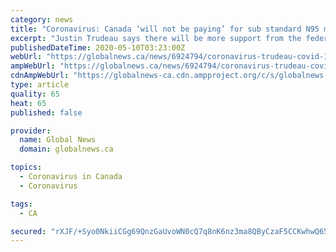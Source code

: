 ```yaml
---
category: news
title: "Coronavirus: Canada ‘will not be paying’ for sub standard N95 masks, Trudeau says"
excerpt: "Justin Trudeau says there will be more support from the federal government to help certain sectors of the economy reeling from the impact of the COVID-19 pandemic."
publishedDateTime: 2020-05-10T03:23:00Z
webUrl: "https://globalnews.ca/news/6924794/coronavirus-trudeau-covid-19-aid/"
ampWebUrl: "https://globalnews.ca/news/6924794/coronavirus-trudeau-covid-19-aid/amp/"
cdnAmpWebUrl: "https://globalnews-ca.cdn.ampproject.org/c/s/globalnews.ca/news/6924794/coronavirus-trudeau-covid-19-aid/amp/"
type: article
quality: 65
heat: 65
published: false

provider:
  name: Global News
  domain: globalnews.ca

topics:
  - Coronavirus in Canada
  - Coronavirus

tags:
  - CA

secured: "rXJF/+Syo0NkiiCGg69QnzGaUvoWN0cQ7q8nK6nz3ma8QByCzaF5CCKwhwQ653MTJ0LMhAofnIdH58XEIcXLXD1niTv9nowNniamBGLSlSpCUI2cCwd6l5f+uSCOeiCa5cEc2f81ndKhs9JtzOrkKAh5W/xF3KX06QYg0j58wf9S5JIiVb4aDu8V4QaSdV+zSSMhi3GyTaFSIfSGl2QwmLKROj5wt3yi8ZEOKx3ffqW3q4IJbupfVm1X7HXIRV/3sKhc6yJLEXKmAVvxnyoBVJha70A//g461k17Dn6PLkl/IbSexcD1LK7l5xqoGJuzTnQFFPyUXgeVhQit7PpGAIU101JdlOwHFv4iYRC/2+TDBLMHiHdlQIqRFLYyM7xpYukJYJxs76IGHvUwm+GfatAkSpXT/hII1mLHqGVjS2P8bjMxkdVSJCWyK0trr6aG78tB72IYs7y14ldIkgx9M8+3cn+tdOLeMfPfL7MWiLE=;gaqrVY/1OrKxKnJG3ZNVgw=="
---
```


